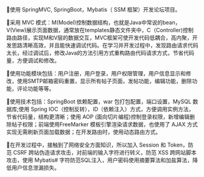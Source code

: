 使用 SpringMVC, SpringBoot，Mybatis（ SSM 框架）开发论坛项目。

采用 MVC 模式：M(Model)控制数据结构，也就是Java中常说的bean，V(View)展示页面数据，通常放在templates静态文件夹中，C（Controller)控制路由路径，实现M和V层的数据交互，MVC框架可使开发代码低耦合，高内聚，开发思路清晰高效，并且能快速调试代码。在学习并开发过程中，发现路由请求代码太长，经过调试后，修改Java的方法引用方式重构路由代码请求方式，节省代码量，方便调试和修改。

使用功能模块包括：用户注册，用户登录，用户权限管理，用户信息显示和修改，使用SMTP邮箱密码重置，显示所有帖子页面，发帖功能，编辑功能，删除功能，评论功能等等。

使用技术包括：SpringBoot 依赖配置，war 包打包配置，端口设置，MySQL 数据库;使用 Spring IOC（控制反转），ID（依赖注入）方式，方便调用实例方法，节省代码量，结构更清晰；使用 AOP (面向切片编程)控制登录权限，新增编辑删除帖子权限；前端使用FreeMarker 模板引擎渲染请求数据，也使用了 AJAX 方式实现无需刷新页面加载数据；在开发路由时，使用动态路由方式。

在开发过程中，接触到了网络安全方面知识，所以加入 Session 和 Token，防范 CSRF 跨站伪造请求攻击，对前端的输入字符进行转义，防范 XSS 跨网站脚本攻击，使用 Mybatis# 字符防范SQL注入，用户密码使用摘要算法和加盐算法，降低用户信息泄漏损失。
